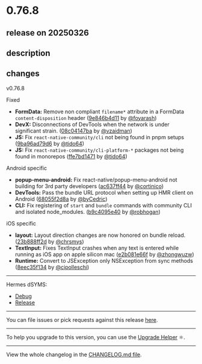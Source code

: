 # 0.76.8

## release on 20250326
## description
## changes
v0.76.8

Fixed

* <strong>FormData:</strong> Remove non compliant <code>filename*</code> attribute in a FormData <code>content-disposition</code> header (<a href="https://github.com/facebook/react-native/commit/9e846b4d11a287977c05a77169d8775ab14474ca">9e846b4d11</a> by <a href="https://github.com/foyarash">@foyarash</a>)
* <strong>DevX:</strong> Disconnections of DevTools when the network is under significant strain. (<a href="https://github.com/facebook/react-native/commit/08c04147ba7664ad82dcb59184293bec8c0e728f">08c04147ba</a> by <a href="https://github.com/vzaidman">@vzaidman</a>)
* <strong>JS:</strong> Fix <code>react-native-community/cli</code> not being found in pnpm setups (<a href="https://github.com/facebook/react-native/commit/9ba96ad79d62a77dbf12b0012eaa4f61e4749ec0">9ba96ad79d6</a> by <a href="https://github.com/tido64">@tido64</a>)
* <strong>JS:</strong> Fix <code>react-native-community/cli-platform-*</code> packages not being found in monorepos (<a href="https://github.com/facebook/react-native/commit/ffe7bd147179d976b165f869cd8ae28d5de87286">ffe7bd1471</a> by <a href="https://github.com/tido64">@tido64</a>)

Android specific

* <strong>popup-menu-android:</strong> Fix react-native/popup-menu-android not building for 3rd party developers (<a href="https://github.com/facebook/react-native/commit/ac637ff448e7d4f9bb4c16297fbd27ed94ab9803">ac637ff44</a> by <a href="https://github.com/cortinico">@cortinico</a>)
* <strong>DevTools:</strong> Pass the bundle URL protocol when setting up HMR client on Android (<a href="https://github.com/facebook/react-native/commit/68055f2d8a1f475a79651cdae81e6af1a32ddf6f">68055f2d8a</a> by <a href="https://github.com/byCedric">@byCedric</a>)
* <strong>CLI:</strong> Fix registering of <code>start</code> and <code>bundle</code> commands with community CLI and isolated node_modules. (<a href="https://github.com/facebook/react-native/commit/b9c4095e40faed0f3ea06f1981b9a53c54a08291">b9c4095e40</a> by <a href="https://github.com/robhogan">@robhogan</a>)

iOS specific

* <strong>layout:</strong> Layout direction changes are now honored on bundle reload. (<a href="https://github.com/facebook/react-native/commit/23b888ff2d5b877a88e3432e4a4af2836f0b8dca">23b888ff2d</a> by <a href="https://github.com/chrsmys">@chrsmys</a>)
* <strong>TextInput:</strong> Fixes TextInput crashes when any text is entered while running as iOS app on apple silicon mac (<a href="https://github.com/facebook/react-native/commit/e2b081e66f277948fcb8bc546c8184c8eaff4d17">e2b081e66f</a> by <a href="https://github.com/zhongwuzw">@zhongwuzw</a>)
* <strong>Runtime:</strong> Convert to JSException only NSException from sync methods (<a href="https://github.com/facebook/react-native/commit/8eec35f134f353e99fa27935110cd33d4bd9c213">8eec35f134</a> by <a href="https://github.com/cipolleschi">@cipolleschi</a>)

*** ** * ** ***

Hermes dSYMS:

* <a href="https://repo1.maven.org/maven2/com/facebook/react/react-native-artifacts/0.76.8/react-native-artifacts-0.76.8-hermes-framework-dSYM-debug.tar.gz" rel="nofollow">Debug</a>
* <a href="https://repo1.maven.org/maven2/com/facebook/react/react-native-artifacts/0.76.8/react-native-artifacts-0.76.8-hermes-framework-dSYM-release.tar.gz" rel="nofollow">Release</a>

*** ** * ** ***

You can file issues or pick requests against this release <a href="https://github.com/reactwg/react-native-releases/issues/new/choose">here</a>.

*** ** * ** ***

To help you upgrade to this version, you can use the <a href="https://react-native-community.github.io/upgrade-helper/" rel="nofollow">Upgrade Helper</a> ⚛️.

*** ** * ** ***

View the whole changelog in the <a href="https://github.com/facebook/react-native/blob/main/CHANGELOG.md">CHANGELOG.md file</a>.

